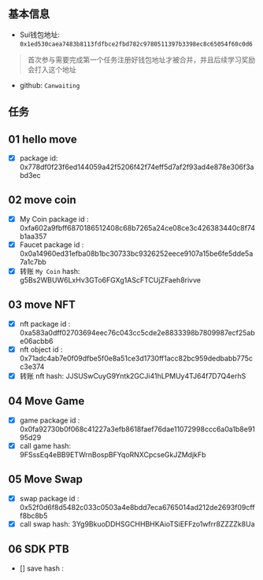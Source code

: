## 基本信息
- Sui钱包地址: `0x1ed530caea7483b8113fdfbce2fbd782c9780511397b3398ec8c65054f60c0d6`
> 首次参与需要完成第一个任务注册好钱包地址才被合并，并且后续学习奖励会打入这个地址
- github: `Canwaiting`

## 任务

##   01 hello move  
- [x] package id: 0x778df0f23f6ed144059a42f5206f42f74eff5d7af2f93ad4e878e306f3abd3ec

##   02 move coin
- [x] My Coin package id : 0xfa602a9fbff6870186512408c68b7265a24ce08ce3c426383440c8f74b1aa357
- [x] Faucet package id : 0x0a14960ed31efba08b1bc30733bc9326252eece9107a15be6fe5dde5a7a1c7bb
- [x] 转账 `My Coin` hash: g5Bs2WBUW6LxHv3GTo6FGXg1AScFTCUjZFaeh8rivve

##   03 move NFT
- [x] nft package id : 0xa583a0dff02703694eec76c043cc5cde2e8833398b7809987ecf25abe06acbb6
- [x] nft object id : 0x71adc4ab7e0f09dfbe5f0e8a51ce3d1730ff1acc82bc959dedbabb775cc3e374
- [x] 转账 nft  hash: JJSUSwCuyG9Yntk2GCJi41hLPMUy4TJ64f7D7Q4erhS

##   04 Move Game
- [x] game package id : 0x0fa92730b0f068c41227a3efb8618faef76dae11072998ccc6a0a1b8e9195d29
- [x] call game hash: 9FSssEq4eBB9ETWrnBospBFYqoRNXCpcseGkJZMdjkFb

##   05 Move Swap
- [x] swap package id : 0x52f0d6f8d5482c033c0503a4e8bdd7eca6765014ad212de2693f09cfff8bc8b5
- [x] call swap hash: 3Yg9BkuoDDHSGCHHBHKAioTSiEFFzo1wfrr8ZZZZk8Ua

##   06 SDK PTB
- [] save hash :